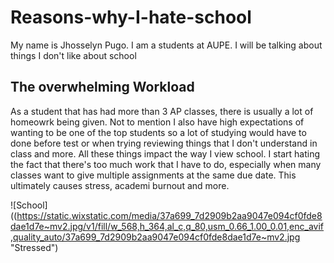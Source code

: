 # Reasons-why-I-hate-school
My name is Jhosselyn Pugo. I am a students at AUPE. I will be talking about things I don't like about school

## The overwhelming Workload 


As a student that has had more than 3 AP classes, there is usually a lot of homeowrk being given. Not to mention I also have high expectations of wanting to be one of the top students so a lot of studying would have to done before test or when trying reviewing things that I don't understand in class and more.
All these things impact the way I view school. I start hating the fact that there's too much work that I have to do, especially when many classes want to give multiple assignments at the same due date. This ultimately causes stress, academi burnout and more.  

![School]((https://static.wixstatic.com/media/37a699_7d2909b2aa9047e094cf0fde8dae1d7e~mv2.jpg/v1/fill/w_568,h_364,al_c,q_80,usm_0.66_1.00_0.01,enc_avif,quality_auto/37a699_7d2909b2aa9047e094cf0fde8dae1d7e~mv2.jpg "Stressed")
